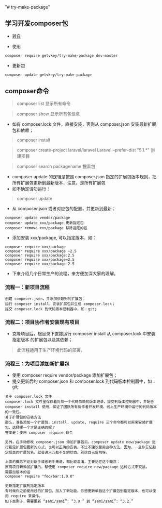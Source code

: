 "# try-make-package" 

## 学习开发composer包
- [转自](https://learnku.com/articles/6652/learn-to-develop-their-own-composer-package-and-to-use-packagist-github-updates)


- 使用
```bash
composer require getvkey/try-make-package dev-master
```

- 更新包
```bash
composer update getvkey/try-make-package
```

## composer命令
> composer list 显示所有命令

> composer show 显示所有包信息

- 如有 composer.lock 文件，直接安装，否则从 composer.json 安装最新扩展包和依赖；
> composer install

> composer create-project laravel/laravel Laravel –prefer-dist "5.1.*" 创建项目

> composer search packagename 搜索包

- composer update 的逻辑是按照 composer.json 指定的扩展包版本规则，把所有扩展包更新到最新版本，注意，是所有扩展包
- 如不确定请勿运行！
> composer update
- 从 composer.json 或者对应包的配置，并更新到最新；
```log
composer update vendor/package
composer update xxx/package 更新指定包
composer remove xxx/package 移除指定的包
```

- 添加安装 xxx/package, 可以指定版本，如： 
```log
composer require xxx/package
composer require xxx/package ~2.5
composer require xxx/package:2.5
composer require xxx/package=2.5
composer require xxx/package 2.5
```

- 下来介绍几个日常生产的流程，来方便加深大家的理解。

### 流程一：新项目流程 
```log
创建 composer.json，并添加依赖到的扩展包； 
运行 composer install，安装扩展包并生成 composer.lock； 
提交 composer.lock 到代码版本控制器中，如：git;
```

### 流程二：项目协作者安装现有项目 
- 克隆项目后，根目录下直接运行 composer install 从 composer.lock 中安装 指定版本 的扩展包以及其依赖；

> 此流程适用于生产环境代码的部署。

### 流程三：为项目添加新扩展包

- 使用 composer require vendor/package 添加扩展包； 
- 提交更新后的 composer.json 和 composer.lock 到代码版本控制器中，如：git;

```log
关于 composer.lock 文件
composer.lock 文件里保存着对每一个代码依赖的版本记录，提交到版本控制器中，并配合composer install 使用，保证了团队所有协作者开发环境、线上生产环境中运行的代码版本的一致性。
关于扩展包的安装方法
那么，准备添加一个扩展包，install, update, require 三个命令都可以用来安装扩展包，选择哪一个才是正确的呢？
答案是：使用 composer require 命令

另外，在手动修改 composer.json 添加扩展包后，composer update new/package 进行指定扩展包更新的方式，也可以正确的安装，不过不建议使用这种方法，因为，一旦你忘记敲定后面的扩展包名，就会进入万劫不复的状态，别给自己留坑呀。

上面的概念不论对新手或者老手来说，都比较混淆，主要记住这个概念：
原有项目新添加扩展的，都使用 composer require new/package 这种方式来安装。
需要加版本的话
composer require "foo/bar:1.0.0"

更新指定扩展到指定版本
有时候你之前使用过的扩展包，加入了新功能，你想更新单独这个扩展包到指定版本，也可以使用 require 来操作。
如下面例子，需要更新 “sami/sami”: “3.0.” 到 “sami/sami”: “3.2.”
```